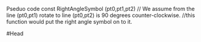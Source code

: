 Pseduo code
const RightAngleSymbol (pt0,pt1,pt2)
// We assume from the line (pt0,pt1) rotate to line (pt0,pt2) is 90 degrees counter-clockwise.
//this function would put the right angle symbol on to it. 


#Head
